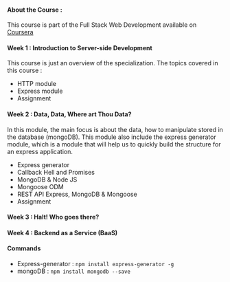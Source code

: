 #### About the Course :

This course is part of the Full Stack Web Development available on <a href="https://www.coursera.org/specializations/full-stack-mobile-app-development">Coursera</a>

#### Week 1 : Introduction to Server-side Development
This course is just an overview of the specialization. The topics covered in this course : 
* HTTP module
* Express module
* Assignment

#### Week 2 : Data, Data, Where art Thou Data?
In this module, the main focus is about the data, how to manipulate stored in the database (mongoDB).
This module also include the express generator module, which is a module that will help us to quickly build the structure for an express application.

* Express generator
* Callback Hell and Promises
* MongoDB & Node JS
* Mongoose ODM
* REST API Express, MongoDB & Mongoose
* Assignment


#### Week 3 : Halt! Who goes there?
#### Week 4 : Backend as a Service (BaaS)

#### Commands
* Express-generator : 
```npm install express-generator -g```
* mongoDB : 
```npm install mongodb --save```
